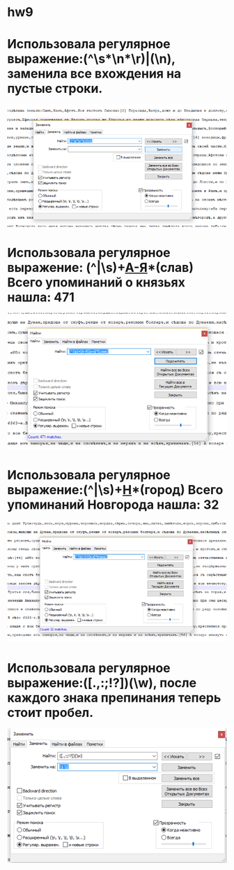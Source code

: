 # hw9
# Использовала регулярное выражение:(^\s*\n*\r)|(\n),  заменила все вхождения на  пустые строки.
![Фото](https://github.com/msgvozdeva/hw9/blob/master/2018-06-01%20(3).png)
# Использовала регулярное выражение: (^|\s)+[А-Я](а-я)*(слав)  Всего упоминаний о князьях нашла: 471
![Фото](https://github.com/msgvozdeva/hw9/blob/master/2018-06-01%20(1).png)
# Использовала регулярное выражение:(^|\s)+[Н](а-я)*(город)  Всего упоминаний Новгорода нашла: 32
![Фото](https://github.com/msgvozdeva/hw9/blob/master/2018-06-01%20(2).png)
# Использовала регулярное выражение:([.,:;!?])(\w), после каждого знака препинания теперь стоит пробел.
![Фото](https://github.com/msgvozdeva/hw9/blob/master/2018-06-01%20(8).png)
